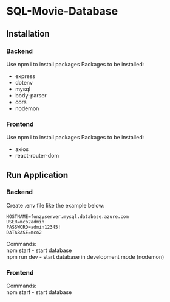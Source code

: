 # SQL-Movie-Database

## Installation
### Backend
Use npm i to install packages
Packages to be installed:

- express
- dotenv
- mysql
- body-parser
- cors
- nodemon

### Frontend
Use npm i to install packages
Packages to be installed:
- axios
- react-router-dom

## Run Application
### Backend
Create .env file like the example below:

    HOSTNAME=fonzyserver.mysql.database.azure.com
    USER=mco2admin
    PASSWORD=admin12345!
    DATABASE=mco2

Commands:<br>
npm start - start database <br>
npm run dev - start database in development mode (nodemon)<br>


### Frontend
Commands:<br>
npm start - start database<br> 
